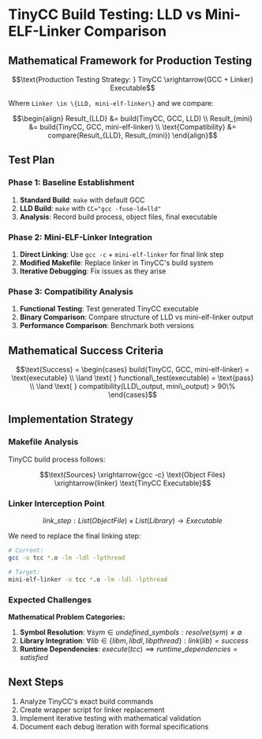 # TinyCC Build Testing: LLD vs Mini-ELF-Linker Comparison

## Mathematical Framework for Production Testing

```math
\text{Production Testing Strategy: } TinyCC \xrightarrow{GCC + Linker} Executable
```

Where `Linker \in \{LLD, mini-elf-linker\}` and we compare:
```math
\begin{align}
Result_{LLD} &= build(TinyCC, GCC, LLD) \\
Result_{mini} &= build(TinyCC, GCC, mini-elf-linker) \\
\text{Compatibility} &= compare(Result_{LLD}, Result_{mini})
\end{align}
```

## Test Plan

### Phase 1: Baseline Establishment
1. **Standard Build**: `make` with default GCC
2. **LLD Build**: `make` with `CC="gcc -fuse-ld=lld"`
3. **Analysis**: Record build process, object files, final executable

### Phase 2: Mini-ELF-Linker Integration
1. **Direct Linking**: Use `gcc -c` + `mini-elf-linker` for final link step
2. **Modified Makefile**: Replace linker in TinyCC's build system
3. **Iterative Debugging**: Fix issues as they arise

### Phase 3: Compatibility Analysis
1. **Functional Testing**: Test generated TinyCC executable
2. **Binary Comparison**: Compare structure of LLD vs mini-elf-linker output
3. **Performance Comparison**: Benchmark both versions

## Mathematical Success Criteria

```math
\text{Success} = \begin{cases}
build(TinyCC, GCC, mini-elf-linker) = \text{executable} \\
\land \text{ } functional\_test(executable) = \text{pass} \\
\land \text{ } compatibility(LLD\_output, mini\_output) > 90\%
\end{cases}
```

## Implementation Strategy

### Makefile Analysis
TinyCC build process follows:
```math
\text{Sources} \xrightarrow{gcc -c} \text{Object Files} \xrightarrow{linker} \text{TinyCC Executable}
```

### Linker Interception Point
```math
link\_step: List(ObjectFile) \times List(Library) \to Executable
```

We need to replace the final linking step:
```bash
# Current: 
gcc -o tcc *.o -lm -ldl -lpthread

# Target:
mini-elf-linker -o tcc *.o -lm -ldl -lpthread
```

### Expected Challenges

**Mathematical Problem Categories:**
1. **Symbol Resolution**: $\forall sym \in undefined\_symbols: resolve(sym) \neq \emptyset$
2. **Library Integration**: $\forall lib \in \{libm, libdl, libpthread\}: link(lib) = success$
3. **Runtime Dependencies**: $execute(tcc) \implies runtime\_dependencies = satisfied$

## Next Steps

1. Analyze TinyCC's exact build commands
2. Create wrapper script for linker replacement
3. Implement iterative testing with mathematical validation
4. Document each debug iteration with formal specifications